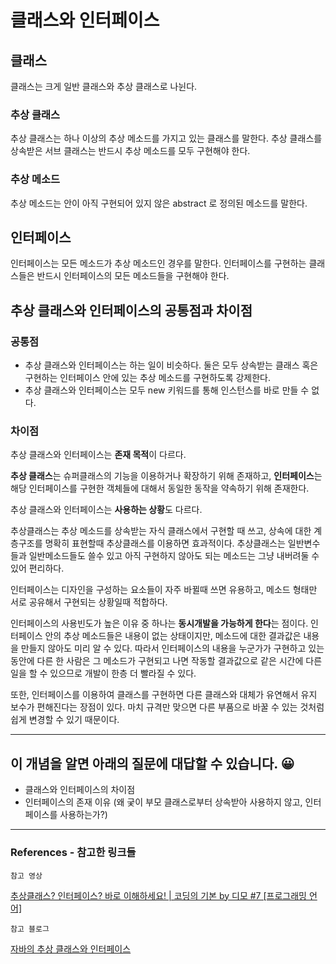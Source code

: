 # 클래스와 인터페이스

## 클래스

클래스는 크게 일반 클래스와 추상 클래스로 나뉜다.

### 추상 클래스

추상 클래스는 하나 이상의 추상 메소드를 가지고 있는 클래스를 말한다.
추상 클래스를 상속받은 서브 클래스는 반드시 추상 메소드를 모두 구현해야 한다.

### 추상 메소드

추상 메소드는 안이 아직 구현되어 있지 않은 abstract 로 정의된 메소드를 말한다.

## 인터페이스

인터페이스는 모든 메소드가 추상 메소드인 경우를 말한다.
인터페이스를 구현하는 클래스들은 반드시 인터페이스의 모든 메소드들을 구현해야 한다.

## 추상 클래스와 인터페이스의 공통점과 차이점

### 공통점

- 추상 클래스와 인터페이스는 하는 일이 비슷하다.
  둘은 모두 상속받는 클래스 혹은 구현하는 인터페이스 안에 있는 추상 메소드를 구현하도록 강제한다.
- 추상 클래스와 인터페이스는 모두 new 키워드를 통해 인스턴스를 바로 만들 수 없다.

### 차이점

추상 클래스와 인터페이스는 **존재 목적**이 다르다.

**추상 클래스**는 슈퍼클래스의 기능을 이용하거나 확장하기 위해 존재하고, **인터페이스**는 해당 인터페이스를 구현한 객체들에 대해서 동일한 동작을 약속하기 위해 존재한다.

추상 클래스와 인터페이스는 **사용하는 상황**도 다르다.

추상클래스는 추상 메소드를 상속받는 자식 클래스에서 구현할 때 쓰고, 상속에 대한 계층구조를 명확히 표현할때 추상클래스를 이용하면 효과적이다. 추상클래스는 일반변수들과 일반메소드들도 쓸수 있고 아직 구현하지 않아도 되는 메소드는 그냥 내버려둘 수 있어 편리하다.

인터페이스는 디자인을 구성하는 요소들이 자주 바뀔때 쓰면 유용하고, 메소드 형태만 서로 공유해서 구현되는 상황일때 적합하다.

인터페이스의 사용빈도가 높은 이유 중 하나는 **동시개발을 가능하게 한다**는 점이다. 인터페이스 안의 추상 메소드들은 내용이 없는 상태이지만, 메소드에 대한 결과값은 내용을 만들지 않아도 미리 알 수 있다. 따라서 인터페이스의 내용을 누군가가 구현하고 있는 동안에 다른 한 사람은 그 메소드가 구현되고 나면 작동할 결과값으로 같은 시간에 다른 일을 할 수 있으므로 개발이 한층 더 빨라질 수 있다.

또한, 인터페이스를 이용하여 클래스를 구현하면 다른 클래스와 대체가 유연해서 유지 보수가 편해진다는 장점이 있다. 마치 규격만 맞으면 다른 부품으로 바꿀 수 있는 것처럼 쉽게 변경할 수 있기 때문이다.

---
## 이 개념을 알면 아래의 질문에 대답할 수 있습니다. 😀
- 클래스와 인터페이스의 차이점  
- 인터페이스의 존재 이유 (왜 궂이 부모 클래스로부터 상속받아 사용하지 않고, 인터페이스를 사용하는가?)

---

### References - 참고한 링크들

`참고 영상`

[추상클래스? 인터페이스? 바로 이해하세요! | 코딩의 기본 by 디모 #7 [프로그래밍 언어]](https://www.youtube.com/watch?v=Ky-CvCQp-qs)

`참고 블로그`

[자바의 추상 클래스와 인터페이스](https://brunch.co.kr/@kd4/6)

